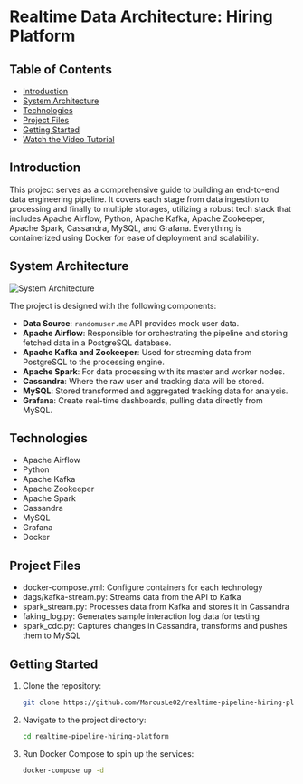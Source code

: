 # Realtime Data Architecture: Hiring Platform

## Table of Contents
- [Introduction](#introduction)
- [System Architecture](#system-architecture)
- [Technologies](#technologies)
- [Project Files](#project-files)
- [Getting Started](#getting-started)
- [Watch the Video Tutorial](#watch-the-video-tutorial)

## Introduction

This project serves as a comprehensive guide to building an end-to-end data engineering pipeline. It covers each stage from data ingestion to processing and finally to multiple storages, utilizing a robust tech stack that includes Apache Airflow, Python, Apache Kafka, Apache Zookeeper, Apache Spark, Cassandra, MySQL, and Grafana. Everything is containerized using Docker for ease of deployment and scalability.

## System Architecture

![System Architecture](https://github.com/MarcusLe02/realtime-pipeline-hiring-platform/data%20engineering%20architecture.png)

The project is designed with the following components:

- **Data Source**: `randomuser.me` API provides mock user data.
- **Apache Airflow**: Responsible for orchestrating the pipeline and storing fetched data in a PostgreSQL database.
- **Apache Kafka and Zookeeper**: Used for streaming data from PostgreSQL to the processing engine.
- **Apache Spark**: For data processing with its master and worker nodes.
- **Cassandra**: Where the raw user and tracking data will be stored.
- **MySQL**: Stored transformed and aggregated tracking data for analysis.
- **Grafana**: Create real-time dashboards, pulling data directly from MySQL.

## Technologies

- Apache Airflow
- Python
- Apache Kafka
- Apache Zookeeper
- Apache Spark
- Cassandra
- MySQL
- Grafana
- Docker

## Project Files

- docker-compose.yml: Configure containers for each technology
- dags/kafka-stream.py: Streams data from the API to Kafka
- spark_stream.py: Processes data from Kafka and stores it in Cassandra
- faking_log.py: Generates sample interaction log data for testing
- spark_cdc.py: Captures changes in Cassandra, transforms and pushes them to MySQL

## Getting Started

1. Clone the repository:
    ```bash
    git clone https://github.com/MarcusLe02/realtime-pipeline-hiring-platform.git
    ```

2. Navigate to the project directory:
    ```bash
    cd realtime-pipeline-hiring-platform
    ```

3. Run Docker Compose to spin up the services:
    ```bash
    docker-compose up -d
    ```
